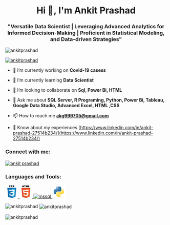 <h1 align="center">Hi 👋, I'm Ankit Prashad</h1>
<h3 align="center">"Versatile Data Scientist | Leveraging Advanced Analytics for Informed Decision-Making | Proficient in Statistical Modeling, and Data-driven Strategies"</h3>

<p align="left"> <img src="https://komarev.com/ghpvc/?username=ankitprashad&label=Profile%20views&color=0e75b6&style=flat" alt="ankitprashad" /> </p>

<p align="left"> <a href="https://github.com/ryo-ma/github-profile-trophy"><img src="https://github-profile-trophy.vercel.app/?username=ankitprashad" alt="ankitprashad" /></a> </p>

- 🔭 I’m currently working on **Covid-19 casess**

- 🌱 I’m currently learning **Data Scientist**

- 👯 I’m looking to collaborate on **Sql, Power Bi, HTML**

- 💬 Ask me about **SQL Server, R Programing, Python, Power Bi, Tableau, Google Data Studio, Advanced Excel, HTML ,CSS**

- 📫 How to reach me **akg999705@gmail.com**

- 📄 Know about my experiences [https://www.linkedin.com/in/ankit-prashad-27514b234/](https://www.linkedin.com/in/ankit-prashad-27514b234/)

<h3 align="left">Connect with me:</h3>
<p align="left">
<a href="https://linkedin.com/in/ankit prashad" target="blank"><img align="center" src="https://raw.githubusercontent.com/rahuldkjain/github-profile-readme-generator/master/src/images/icons/Social/linked-in-alt.svg" alt="ankit prashad" height="30" width="40" /></a>
</p>

<h3 align="left">Languages and Tools:</h3>
<p align="left"> <a href="https://www.w3schools.com/css/" target="_blank" rel="noreferrer"> <img src="https://raw.githubusercontent.com/devicons/devicon/master/icons/css3/css3-original-wordmark.svg" alt="css3" width="40" height="40"/> </a> <a href="https://www.w3.org/html/" target="_blank" rel="noreferrer"> <img src="https://raw.githubusercontent.com/devicons/devicon/master/icons/html5/html5-original-wordmark.svg" alt="html5" width="40" height="40"/> </a> <a href="https://www.microsoft.com/en-us/sql-server" target="_blank" rel="noreferrer"> <img src="https://www.svgrepo.com/show/303229/microsoft-sql-server-logo.svg" alt="mssql" width="40" height="40"/> </a> <a href="https://www.python.org" target="_blank" rel="noreferrer"> <img src="https://raw.githubusercontent.com/devicons/devicon/master/icons/python/python-original.svg" alt="python" width="40" height="40"/> </a> </p>

<p><img align="left" src="https://github-readme-stats.vercel.app/api/top-langs?username=ankitprashad&show_icons=true&locale=en&layout=compact" alt="ankitprashad" /></p>

<p>&nbsp;<img align="center" src="https://github-readme-stats.vercel.app/api?username=ankitprashad&show_icons=true&locale=en" alt="ankitprashad" /></p>

<p><img align="center" src="https://github-readme-streak-stats.herokuapp.com/?user=ankitprashad&" alt="ankitprashad" /></p>
